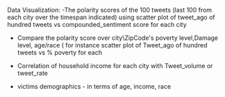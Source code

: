 Data Visualization:
-The polarity scores of the 100 tweets (last 100 from each city over the timespan indicated) using scatter plot of tweet_ago of hundred tweets vs compounded_sentiment score for each city
- Compare the polarity score over city\ZipCode's poverty level,Damage level,  age/race ( for instance scatter plot of Tweet_ago of hundred tweets vs % poverty for each

- Correlation of household income for each city with Tweet_volume or tweet_rate
- victims demographics - in terms of age, income, race

